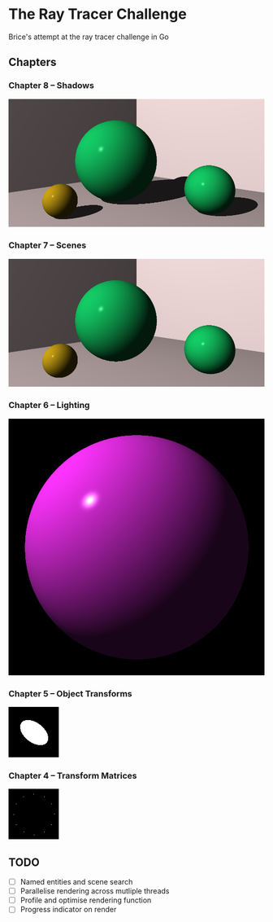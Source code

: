 # The Ray Tracer Challenge

Brice's attempt at the ray tracer challenge in Go


## Chapters

### Chapter 8 – Shadows

![Rendered scene with shadows](output/chapter8.png)

### Chapter 7 – Scenes

![Rendered scene](output/chapter7.png)

### Chapter 6 – Lighting

![Rendered sphere with lighting](output/chapter6.png)

### Chapter 5 – Object Transforms

![A transformed sphere](output/chapter5.png)

### Chapter 4 – Transform Matrices

![Transformation matrix example](output/chapter4.png)

## TODO

- [ ] Named entities and scene search
- [ ] Parallelise rendering across mutliple threads
- [ ] Profile and optimise rendering function
- [ ] Progress indicator on render